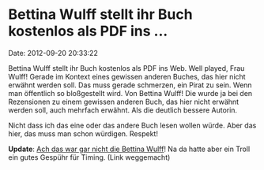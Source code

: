 Bettina Wulff stellt ihr Buch kostenlos als PDF ins \...
========================================================

Date: 2012-09-20 20:33:22

Bettina Wulff stellt ihr Buch kostenlos als PDF ins Web. Well played,
Frau Wulff! Gerade im Kontext eines gewissen anderen Buches, das hier
nicht erwähnt werden soll. Das muss gerade schmerzen, ein Pirat zu sein.
Wenn man öffentlich so bloßgestellt wird. Von Bettina Wulff! Die wurde
ja bei den Rezensionen zu einem gewissen anderen Buch, das hier nicht
erwähnt werden soll, auch mehrfach erwähnt. Als die deutlich bessere
Autorin.

Nicht dass ich das eine oder das andere Buch lesen wollen würde. Aber
das hier, das muss man schon würdigen. Respekt!

**Update**: [Ach das war gar nicht die Bettina
Wulff](http://www.augsburger-allgemeine.de/panorama/Viel-Spass-wuenscht-euch-eure-Bettina-Wulff-Buch-im-Internet-aufgetaucht-id21976741.html)!
Na da hatte aber ein Troll ein gutes Gespühr für Timing. (Link
weggemacht)
